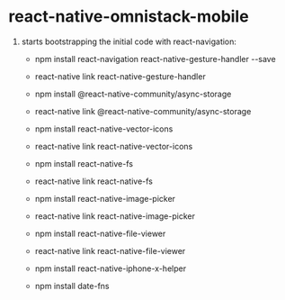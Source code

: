 # react-native-omnistack-mobile

1. starts bootstrapping the initial code with react-navigation:
    - npm install react-navigation react-native-gesture-handler --save
    - react-native link react-native-gesture-handler
    
    - npm install @react-native-community/async-storage
    - react-native link @react-native-community/async-storage

    - npm install react-native-vector-icons
    - react-native link react-native-vector-icons

    - npm install react-native-fs
    - react-native link react-native-fs

    - npm install react-native-image-picker
    - react-native link react-native-image-picker

    - npm install react-native-file-viewer
    - react-native link react-native-file-viewer

    - npm install react-native-iphone-x-helper
    
    - npm install date-fns